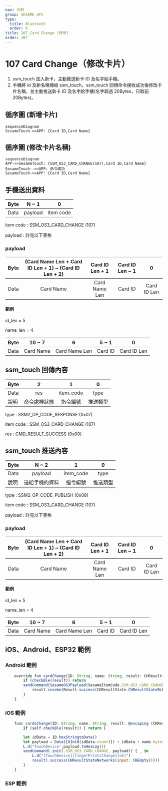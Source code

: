 ```yaml
---
nav: 示例
group: SESAME API
type:
  title: Bluetooth
  order: 0
title: 107_Card Change (修改)
order: 107
---
```


# 107 Card Change（修改卡片）

1. ssm_touch 加入新卡，主動推送新卡 ID 及名字給手機。
2. 手機將 id 及新名稱傳給 ssm_touch，ssm_touch 回傳命令接收成功後修改卡片名稱，並主動推送新卡 ID 及名字給手機(名字超過 20Bytes，只取前 20Bytes)。

## 循序圖 (新增卡片)

```mermaid
sequenceDiagram
SesameTouch->>APP: {Card ID,Card Name}
```

## 循序圖 (修改卡片名稱)

```mermaid
sequenceDiagram
APP->>SesameTouch: {SSM_OS3_CARD_CHANGE(107),Card ID,Card Name}
SesameTouch-->>APP: 命令成功
SesameTouch->>APP: {Card ID,Card Name}
```


## 手機送出資料

| Byte |  N ~ 1  |     0     |
| ---- | :-----: | :-------: |
| Data | payload | item code |

item code : SSM_OS3_CARD_CHANGE (107)

payload : 詳見以下表格

### payload

| Byte | (Card Name Len + Card ID Len + 1) ~ (Card ID Len + 2) | Card ID Len + 1 | Card ID Len ~ 1 |      0      |
| :--: | :---------------------------------------------------: | :-------------: | :-------------: | :---------: |
| Data |                       Card Name                       |  Card Name Len  |     Card ID     | Card ID Len |

#### 範例

id_len = 5

name_len = 4

| Byte |  10 ~ 7   |       6       |  5 ~ 1  |      0      |
| :--: | :-------: | :-----------: | :-----: | :---------: |
| Data | Card Name | Card Name Len | Card ID | Card ID Len |

## ssm_touch 回傳內容

| Byte |      2       |     1     |    0     |
| ---- | :----------: | :-------: | :------: |
| Data |     res      | item_code |   type   |
| 說明 | 命令處裡狀態 | 指令編號  | 推送類型 |

type : SSM2_OP_CODE_RESPONSE (0x07)

item code : SSM_OS3_CARD_CHANGE (107)

res : CMD_RESULT_SUCCESS (0x00)

## ssm_touch 推送內容

| Byte |     N ~ 2      |     1     |    0     |
| ---- | :------------: | :-------: | :------: |
| Data |    payload     | item_code |   type   |
| 說明 | 送給手機的資料 | 指令編號  | 推送類型 |

type : SSM2_OP_CODE_PUBLISH (0x08)

item code : SSM_OS3_CARD_CHANGE (107)

payload : 詳見以下表格

### payload

| Byte | (Card Name Len + Card ID Len + 1) ~ (Card ID Len + 2) | Card ID Len + 1 | Card ID Len ~ 1 |      0      |
| :--: | :---------------------------------------------------: | :-------------: | :-------------: | :---------: |
| Data |                       Card Name                       |  Card Name Len  |     Card ID     | Card ID Len |

#### 範例

id_len = 5

name_len = 4

| Byte |  10 ~ 7   |       6       |  5 ~ 1  |      0      |
| :--: | :-------: | :-----------: | :-----: | :---------: |
| Data | Card Name | Card Name Len | Card ID | Card ID Len |

## iOS、Android、ESP32 範例
 

### Android 範例

```jsx | pure
    override fun cardChange(ID: String, name: String, result: CHResult<CHEmpty>) {
        if (checkBle(result)) return
        sendCommand(SesameOS3Payload(SesameItemCode.SSM_OS3_CARD_CHANGE.value, byteArrayOf(ID.hexStringToByteArray().size.toByte()) + ID.hexStringToByteArray() + name.toByteArray())) { res ->
            result.invoke(Result.success(CHResultState.CHResultStateBLE(CHEmpty())))
        }
    }
```

### iOS 範例

```jsx | pure
    func cardsChange(ID: String, name: String, result: @escaping (CHResult<CHEmpty>)) {
        if (self.checkBle(result)) { return }

        let idData = ID.hexStringtoData()
        let payload = Data([UInt8(idData.count)]) + idData + name.bytes
        L.d("TouchDevice",payload.toHexLog())
        sendCommand(.init(.SSM_OS3_CARD_CHANGE, payload)) { _ in
            L.d("[TouchDevice][fingerPrintsChange][ok]")
            result(.success(CHResultStateNetworks(input: CHEmpty())))
        }
    }
```

### ESP 範例

```jsx | pure

``` 

